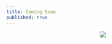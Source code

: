 ```yaml
---
title: Coming Soon
published: true
---
```


<p align="center">
  <img src="https://pbs.twimg.com/media/EkYyiVzXYAY2z7N.jpg:large">
</p>